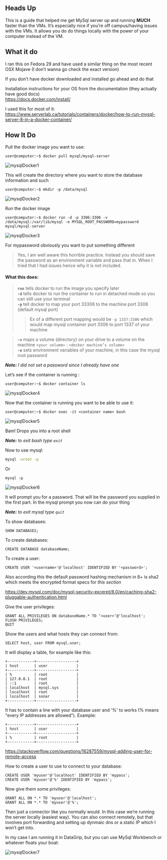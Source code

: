 ## Heads Up
This is a guide that helped me get MySql server up and running **MUCH** faster than the VMs. It’s especially nice if you’re off campus/having issues with the VMs. It allows you do do things locally with the power of your computer instead of the VM. 

## What it do
I ran this on Fedora 29 and have used a similar thing on the most recent OSX Mojave (I don’t wanna go check the exact version)

If you don’t have docker downloaded and installed go ahead and do that

Installation instructions for your OS from the documentation (they actually have good docs) <br>
https://docs.docker.com/install/ 

I used this for most of it: <br>
https://www.serverlab.ca/tutorials/containers/docker/how-to-run-mysql-server-8-in-a-docker-container/

## How It Do
Pull the docker image you want to use:
```console
user@computer:~$ docker pull mysql/mysql-server
```

![mysqlDocker1](https://user-images.githubusercontent.com/10457502/57586762-0d8ca080-74ea-11e9-99be-315ac9273b0a.png)

This will create the directory  where you want to store the database information and such
```console
user@computer:~$ mkdir -p /data/mysql
```
![mysqlDocker2](https://user-images.githubusercontent.com/10457502/57586763-0e253700-74ea-11e9-9721-7edabec97458.png)

Run the docker image
```console
user@computer:~$ docker run -d -p 3306:3306 -v /data/mysql:/var/lib/mysql -e MYSQL_ROOT_PASSWORD=mypassword mysql/mysql-server 
```

![mysqlDocker3](https://user-images.githubusercontent.com/10457502/57586764-0e253700-74ea-11e9-97a4-32739290a93b.png)

For mypassword obviously you want to put something different

>Yes, I am well aware this horrible practice. Instead you should save the password as an environment variable and pass that in. When I tried that I had issues hence why it is not included. 

#### What this does:

> **`run`** tells docker to run the image you specify later <br>
> **`-d`** tells docker to run the container to run in detached mode so you can still use your terminal<br>
> **`-p`** tell docker to map your port 33306 to the machine port 3306 (default mysql port)<br>
> > Ex of a different port mapping would be `-p 1337:3306` which would map mysql container port 3306 to port 1337 of your machine <br>

> **`-v`** maps a volume (directory) on your drive to a volume on the machine `<your volume>` : `<docker machine’s volume>` <br>
> **`-e`** sets environment variables of your machine, in this case the mysql root password <br>

_**Note:** I did not set a password since I already have one_

Let’s see if the container is running :
```console
user@computer:~$ docker container ls
```

![mysqlDocker4](https://user-images.githubusercontent.com/10457502/57586765-0e253700-74ea-11e9-9720-03c418c758f9.png)

Now that the container is running you want to be able to use it:
```console
user@computer:~$ docker exec -it <container name> bash
```

![mysqlDocker5](https://user-images.githubusercontent.com/10457502/57586766-0e253700-74ea-11e9-85c2-62dd36d47ae6.png)

Bam! Drops you into a root shell 

_**Note:** to exit bash type `exit`_

Now to use mysql:
```bash
mysql -uroot -p
```

Or
```shell
mysql -p
```

![mysqlDocker6](https://user-images.githubusercontent.com/10457502/57586767-0e253700-74ea-11e9-9c65-2b1fad6f96b4.png)

It will prompt you for a password. That will be the password you supplied in the first part. 
In the mysql prompt you now can do your thing <br>

_**Note:** to exit mysql type `quit`_

To show databases:
```mysql
SHOW DATABASES;
```

To create databases:
```mysql
CREATE DATABASE databaseName;
```

To create a user:
```mysql
CREATE USER '<username>'@'localhost' IDENTIFIED BY '<password>';
```

Also according this the default password hashing mechanism in 8+ is sha2 which meets the encrypted format specs for *this section* <br>

https://dev.mysql.com/doc/mysql-security-excerpt/8.0/en/caching-sha2-pluggable-authentication.html 

Give the user privileges:
```mysql
GRANT ALL PRIVILEGES ON databaseName.* TO ‘<user>’@'localhost';
FLUSH PRIVILEGES;
QUIT
```

Show the users and what hosts they can connect from:
```mysql
SELECT host, user FROM mysql.user;
```

It will display a table, for example like this:
```
+------------+------------------+
| host       | user             |
+------------+------------------+
| %          | root             |
| 127.0.0.1  | root             |
| ::1        | root             |
| localhost  | mysql.sys        |
| localhost  | root             |
| localhost  | sonar            |
+------------+------------------+
```

It has to contain a line with your database user and '%' to works (% means "every IP addresses are allowed"). Example:
```
+------------+------------------+
| host       | user             |
+------------+------------------+
| %          | root             |
+------------+------------------+
```

https://stackoverflow.com/questions/16287559/mysql-adding-user-for-remote-access

How to create a user to use to connect to your database:
```mysql
CREATE USER 'myuser'@'localhost' IDENTIFIED BY 'mypass';
CREATE USER 'myuser'@'%' IDENTIFIED BY 'mypass';
```

Now give them some privileges:
```mysql
GRANT ALL ON *.* TO 'myuser'@'localhost';
GRANT ALL ON *.* TO 'myuser'@'%';
```

Then just a connector like you normally would. In this case we’re running the server locally (easiest way). You can also connect remotely, but that involves port forwarding and setting up dynmaic dns or a static IP which I won’t get into.

In my case I am running it in DataGrip, but you can use MySql Workbench or whatever floats your boat:

![mysqlDocker7](https://user-images.githubusercontent.com/10457502/57586768-0e253700-74ea-11e9-8ef5-39d87d51273f.png)
